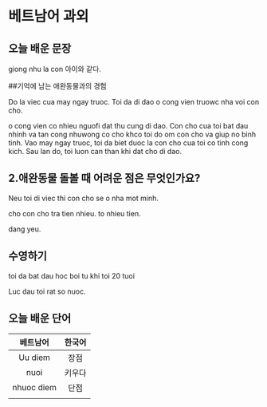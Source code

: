 # 베트남어 과외

## 오늘 배운 문장



giong nhu la con 아이와 같다.

##기억에 남는 애완동물과의 경험

Do la viec cua may ngay truoc. Toi da di dao o cong vien truowc nha voi con cho.

o cong vien co nhieu nguofi dat thu cung di dao. Con cho cua toi bat dau nhinh va tan cong nhuwong co cho khco
toi do om con cho va giup no binh tinh. Vao may ngay truoc, toi da 
biet duoc la con cho cua toi co tinh cong kich. Sau lan do, toi luon can than
khi dat cho di dao.

## 2.애완동물 돌볼 때 어려운 점은 무엇인가요?
Neu toi di viec thi con cho se o nha mot minh.

cho con cho tra tien nhieu.
to nhieu tien.

dang yeu. 


## 수영하기

toi da bat dau hoc boi tu khi toi 20 tuoi

Luc dau toi rat so nuoc.


## 오늘 배운 단어
| 베트남어 | 한국어 |  
|:--:|:--:|  
|Uu diem|장점|
|nuoi|키우다|
|nhuoc diem|단점|
|||
